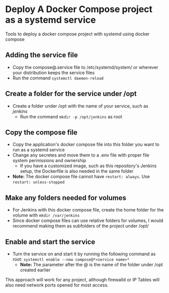# Deploy A Docker Compose project as a systemd service
Tools to deploy a docker compose project with systemd using docker compose

## Adding the service file
- Copy the compose@.service file to /etc/systemd/system/ or wherever your distribution keeps the service files
- Run the command `systemctl daemon-reload` 

## Create a folder for the service under /opt
- Create a folder under /opt with the name of your service, such as *jenkins*
  - Run the command `mkdir -p /opt/jenkins` as root

## Copy the compose file 
- Copy the application's docker compose file into this folder you want to run as a systemd service
- Change any secretes and move them to a .env file with proper file system permissions and ownership
  - If you have a customized image, such as this repository's Jenkins setup, the Dockerfile is also needed in the same folder
- **Note:** The docker compose file cannot have `restart: always`.  Use `restart: unless-stopped` 

## Make any folders needed for volumes
- For Jenkins with this docker compose file, create the home folder for the volume with `mkdir /var/jenkins`
- Since docker compose files can use relative folders for volumes, I would recommend making them as subfolders of the project under /opt/*<service name>*

## Enable and start the service
- Turn the service on and start it by running the following command as root: `systemctl enable --now compose@*<service name>*`
  - **Note:** The parameter after the @ is the name of the folder under /opt created earlier

This approach will work for any project, although firewalld or IP Tables will also need network ports opened for most access.
